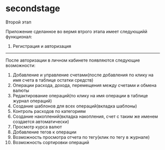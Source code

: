 # secondstage
Второй этап

Приложение сделанное во вермя втрого этапа имеет следующийй функционал:
1. Регистрация и авторизация
---
После авторизации в личном кабинете появляются следующие возможности:
1. Добавление и управление счетами(после добавления по клику на имя счета в таблице остатки средств)
2. Операции расхода, дохода, перемещения между счетами и обмена валюты
3. Редактирование операций(по клику на имя операции в таблице журнал операций)
4. Создание шаблонов для всех операций(вкладка шаблоны)
5. Контроль расходов по категориям
6. Создание накоплений(вкладка накопления, счет с таким же именем создается автоматически)
7. Просмотр курса валют
8. Добавление тегов к операции
9. Возможность просмотра отчета по тегу(клик по тегу в журнале)
10. Возможность сортировки операций
